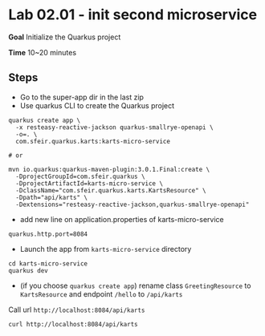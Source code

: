 # Lab 02.01 - init second microservice

**Goal** Initialize the Quarkus project

**Time** 10~20 minutes

## Steps

- Go to the super-app dir in the last zip
- Use quarkus CLI to create the Quarkus project

```shell
quarkus create app \
  -x resteasy-reactive-jackson quarkus-smallrye-openapi \
  -o=. \
  com.sfeir.quarkus.karts:karts-micro-service

# or

mvn io.quarkus:quarkus-maven-plugin:3.0.1.Final:create \
  -DprojectGroupId=com.sfeir.quarkus \
  -DprojectArtifactId=karts-micro-service \
  -DclassName="com.sfeir.quarkus.karts.KartsResource" \
  -Dpath="api/karts" \
  -Dextensions="resteasy-reactive-jackson,quarkus-smallrye-openapi"
```

- add new line on application.properties of karts-micro-service

```shell
quarkus.http.port=8084
```

- Launch the app from `karts-micro-service` directory

```shell
cd karts-micro-service
quarkus dev
```

- (if you choose `quarkus create app`) rename class `GreetingResource` to `KartsResource` and endpoint `/hello` to `/api/karts`

Call url `http://localhost:8084/api/karts`

```shell
curl http://localhost:8084/api/karts
```
